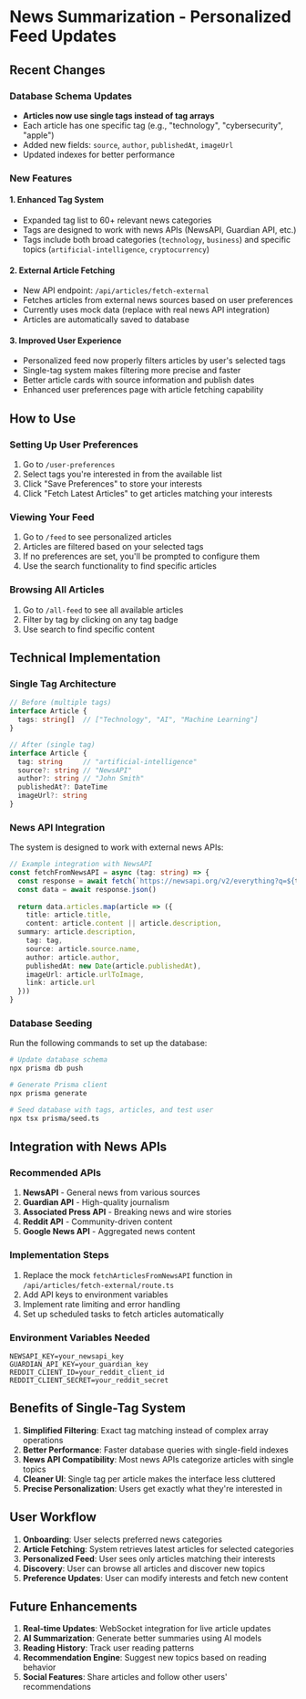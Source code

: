 # News Summarization - Personalized Feed Updates

## Recent Changes

### Database Schema Updates
- **Articles now use single tags instead of tag arrays**
- Each article has one specific tag (e.g., "technology", "cybersecurity", "apple")
- Added new fields: `source`, `author`, `publishedAt`, `imageUrl`
- Updated indexes for better performance

### New Features

#### 1. Enhanced Tag System
- Expanded tag list to 60+ relevant news categories
- Tags are designed to work with news APIs (NewsAPI, Guardian API, etc.)
- Tags include both broad categories (`technology`, `business`) and specific topics (`artificial-intelligence`, `cryptocurrency`)

#### 2. External Article Fetching
- New API endpoint: `/api/articles/fetch-external`
- Fetches articles from external news sources based on user preferences
- Currently uses mock data (replace with real news API integration)
- Articles are automatically saved to database

#### 3. Improved User Experience
- Personalized feed now properly filters articles by user's selected tags
- Single-tag system makes filtering more precise and faster
- Better article cards with source information and publish dates
- Enhanced user preferences page with article fetching capability

## How to Use

### Setting Up User Preferences
1. Go to `/user-preferences`
2. Select tags you're interested in from the available list
3. Click "Save Preferences" to store your interests
4. Click "Fetch Latest Articles" to get articles matching your interests

### Viewing Your Feed
1. Go to `/feed` to see personalized articles
2. Articles are filtered based on your selected tags
3. If no preferences are set, you'll be prompted to configure them
4. Use the search functionality to find specific articles

### Browsing All Articles
1. Go to `/all-feed` to see all available articles
2. Filter by tag by clicking on any tag badge
3. Use search to find specific content

## Technical Implementation

### Single Tag Architecture
```typescript
// Before (multiple tags)
interface Article {
  tags: string[]  // ["Technology", "AI", "Machine Learning"]
}

// After (single tag)
interface Article {
  tag: string     // "artificial-intelligence"
  source?: string // "NewsAPI"
  author?: string // "John Smith"
  publishedAt?: DateTime
  imageUrl?: string
}
```

### News API Integration
The system is designed to work with external news APIs:

```typescript
// Example integration with NewsAPI
const fetchFromNewsAPI = async (tag: string) => {
  const response = await fetch(`https://newsapi.org/v2/everything?q=${tag}&apiKey=${API_KEY}`)
  const data = await response.json()
  
  return data.articles.map(article => ({
    title: article.title,
    content: article.content || article.description,
  summary: article.description,
    tag: tag,
    source: article.source.name,
    author: article.author,
    publishedAt: new Date(article.publishedAt),
    imageUrl: article.urlToImage,
    link: article.url
  }))
}
```

### Database Seeding
Run the following commands to set up the database:

```bash
# Update database schema
npx prisma db push

# Generate Prisma client
npx prisma generate

# Seed database with tags, articles, and test user
npx tsx prisma/seed.ts
```

## Integration with News APIs

### Recommended APIs
1. **NewsAPI** - General news from various sources
2. **Guardian API** - High-quality journalism
3. **Associated Press API** - Breaking news and wire stories
4. **Reddit API** - Community-driven content
5. **Google News API** - Aggregated news content

### Implementation Steps
1. Replace the mock `fetchArticlesFromNewsAPI` function in `/api/articles/fetch-external/route.ts`
2. Add API keys to environment variables
3. Implement rate limiting and error handling
4. Set up scheduled tasks to fetch articles automatically

### Environment Variables Needed
```env
NEWSAPI_KEY=your_newsapi_key
GUARDIAN_API_KEY=your_guardian_key
REDDIT_CLIENT_ID=your_reddit_client_id
REDDIT_CLIENT_SECRET=your_reddit_secret
```

## Benefits of Single-Tag System

1. **Simplified Filtering**: Exact tag matching instead of complex array operations
2. **Better Performance**: Faster database queries with single-field indexes
3. **News API Compatibility**: Most news APIs categorize articles with single topics
4. **Cleaner UI**: Single tag per article makes the interface less cluttered
5. **Precise Personalization**: Users get exactly what they're interested in

## User Workflow

1. **Onboarding**: User selects preferred news categories
2. **Article Fetching**: System retrieves latest articles for selected categories
3. **Personalized Feed**: User sees only articles matching their interests
4. **Discovery**: User can browse all articles and discover new topics
5. **Preference Updates**: User can modify interests and fetch new content

## Future Enhancements

1. **Real-time Updates**: WebSocket integration for live article updates
2. **AI Summarization**: Generate better summaries using AI models
3. **Reading History**: Track user reading patterns
4. **Recommendation Engine**: Suggest new topics based on reading behavior
5. **Social Features**: Share articles and follow other users' recommendations
